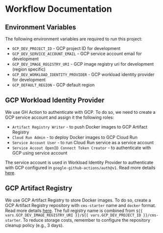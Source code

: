 # Workflow Documentation

## Environment Variables
The following environment variables are required to run this project:
- `GCP_DEV_PROJECT_ID` - GCP project ID for development
- `GCP_DEV_SERVICE_ACCOUNT_EMAIL` - GCP service account email for development
- `GCP_DEV_IMAGE_REGISTRY_URI` - GCP image registry uri for development (region specific)
- `GCP_DEV_WORKLOAD_IDENTITY_PROVIDER` - GCP workload identity provider for development
- `GCP_DEFAULT_REGION` - GCP default region

## GCP Workload Identity Provider
We use GH Action to authenticate with GCP. To do so, we need to create a GCP service account and assign it the following roles:
- `Artifact Registry Writer` - to push Docker images to GCP Artifact Registry
- `Cloud Run Admin` - to deploy Docker images to GCP Cloud Run
- `Service Account User` - to run Cloud Run service as a service account
- `Service Accout OpenID Connect Token Creator` - to authenticate with GCP using service account

The service account is used in Workload Identity Provider to authenticate with GCP configured in `google-github-actions/auth@v1`. Read more details [here](https://github.com/google-github-actions/auth#setting-up-workload-identity-federation).

## GCP Artifact Registry
We use GCP Artifact Registry to store Docker images. To do so, create a GCP Artifact Registry repository with `cms-starter` name and `docker` format. Read more details [here](https://cloud.google.com/artifact-registry/docs/docker/quickstart). The full registry name is combined from `${{ vars.GCP_DEV_IMAGE_REGISTRY_URI }}/${{ vars.GCP_DEV_PROJECT_ID }}/cms-starter`. To reduce storage costs, remember to configure the repository cleanup policy (e.g., 3 days).